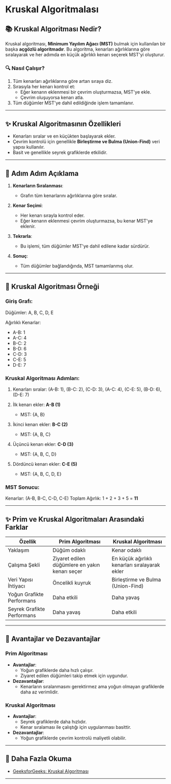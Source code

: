 # Kruskal Algoritmalası

## 📚 Kruskal Algoritması Nedir?

Kruskal algoritması, **Minimum Yayılım Ağacı (MST)** bulmak için kullanılan bir başka **açgözlü algoritmadır**. Bu algoritma, kenarları ağırlıklarına göre sıralayarak ve her adımda en küçük ağırlıklı kenarı seçerek MST'yi oluşturur.

### 🔍 Nasıl Çalışır?
1. Tüm kenarları ağırlıklarına göre artan sıraya diz.
2. Sırasıyla her kenarı kontrol et:
   - Eğer kenarın eklenmesi bir çevrim oluşturmazsa, MST'ye ekle.
   - Çevrim oluşuyorsa kenarı atla.
3. Tüm düğümler MST'ye dahil edildiğinde işlem tamamlanır.

---

## ✨ Kruskal Algoritmasının Özellikleri
- Kenarları sıralar ve en küçükten başlayarak ekler.
- Çevrim kontrolü için genellikle **Birleştirme ve Bulma (Union-Find)** veri yapısı kullanılır.
- Basit ve genellikle seyrek grafiklerde etkilidir.

---

## 🚀 Adım Adım Açıklama

1. **Kenarların Sıralanması**:
   - Grafın tüm kenarlarını ağırlıklarına göre sıralar.

2. **Kenar Seçimi**:
   - Her kenarı sırayla kontrol eder.
   - Eğer kenarın eklenmesi çevrim oluşturmazsa, bu kenar MST'ye eklenir.

3. **Tekrarla**:
   - Bu işlemi, tüm düğümler MST'ye dahil edilene kadar sürdürür.

4. **Sonuç**:
   - Tüm düğümler bağlandığında, MST tamamlanmış olur.

---

## 📖 Kruskal Algoritması Örneği

### Giriş Grafı:
Düğümler: A, B, C, D, E

Ağırlıklı Kenarlar:
- A-B: 1
- A-C: 4
- B-C: 2
- B-D: 6
- C-D: 3
- C-E: 5
- D-E: 7

### Kruskal Algoritması Adımları:

1. Kenarları sıralar: (A-B: 1), (B-C: 2), (C-D: 3), (A-C: 4), (C-E: 5), (B-D: 6), (D-E: 7)

2. İlk kenarı ekler: **A-B (1)**
   - MST: {A, B}

3. İkinci kenarı ekler: **B-C (2)**
   - MST: {A, B, C}

4. Üçüncü kenarı ekler: **C-D (3)**
   - MST: {A, B, C, D}

5. Dördüncü kenarı ekler: **C-E (5)**
   - MST: {A, B, C, D, E}

### MST Sonucu:
Kenarlar: (A-B, B-C, C-D, C-E)
Toplam Ağırlık: 1 + 2 + 3 + 5 = **11**

---

## ✨ Prim ve Kruskal Algoritmaları Arasındaki Farklar

| Özellik                 | Prim Algoritması                               | Kruskal Algoritması                          |
|-------------------------|-----------------------------------------------|---------------------------------------------|
| Yaklaşım                | Düğüm odaklı                                  | Kenar odaklı                                |
| Çalışma Şekli           | Ziyaret edilen düğümlere en yakın kenarı seçer | En küçük ağırlıklı kenarları sıralayarak ekler |
| Veri Yapısı İhtiyacı    | Öncelikli kuyruk                              | Birleştirme ve Bulma (Union-Find)          |
| Yoğun Grafikte Performans| Daha etkili                                  | Daha yavaş                                  |
| Seyrek Grafikte Performans| Daha yavaş                                  | Daha etkili                                 |

---

## 🌟 Avantajlar ve Dezavantajlar

### Prim Algoritması
- **Avantajlar**:
  - Yoğun grafiklerde daha hızlı çalışır.
  - Ziyaret edilen düğümleri takip etmek için uygundur.
- **Dezavantajlar**:
  - Kenarların sıralanmasını gerektirmez ama yoğun olmayan grafiklerde daha az verimlidir.

### Kruskal Algoritması
- **Avantajlar**:
  - Seyrek grafiklerde daha hızlıdır.
  - Kenar sıralaması ile çalıştığı için uygulanması basittir.
- **Dezavantajlar**:
  - Yoğun grafiklerde çevrim kontrolü maliyetli olabilir.

---

## 📖 Daha Fazla Okuma
- [GeeksforGeeks: Kruskal Algoritması](https://www.geeksforgeeks.org/kruskals-minimum-spanning-tree-algorithm-greedy-algo-2/)


---



